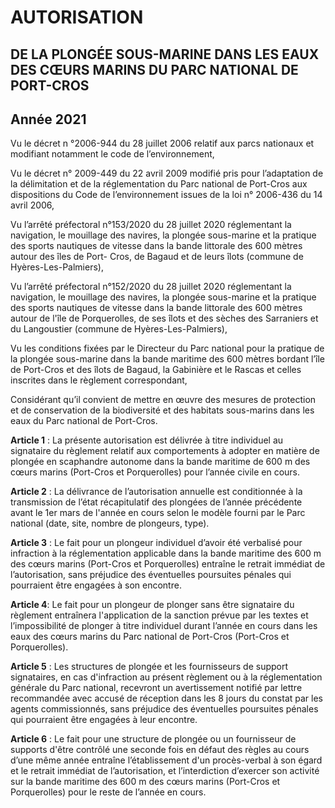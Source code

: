 # AUTORISATION

## DE LA PLONGÉE SOUS-MARINE DANS LES EAUX DES CŒURS MARINS DU PARC NATIONAL DE PORT-CROS

## Année 2021

Vu le décret n °2006-944 du 28 juillet 2006 relatif aux parcs nationaux et modifiant notamment le code de l’environnement,

Vu le décret n° 2009-449 du 22 avril 2009 modifié pris pour l’adaptation de la délimitation et de la réglementation du Parc national de Port-Cros aux dispositions du Code de l’environnement issues de la loi n° 2006-436 du 14 avril 2006,

Vu l’arrêté préfectoral n°153/2020 du 28 juillet 2020 réglementant la navigation, le mouillage des navires, la plongée sous-marine et la pratique des sports nautiques de vitesse dans la bande littorale des 600 mètres autour des îles de Port- Cros, de Bagaud et de leurs îlots (commune de Hyères-Les-Palmiers),

Vu l’arrêté préfectoral n°152/2020 du 28 juillet 2020 réglementant la navigation, le mouillage des navires, la plongée sous-marine et la pratique des sports nautiques de vitesse dans la bande littorale des 600 mètres autour de l'île de Porquerolles, de ses îlots et des sèches des Sarraniers et du Langoustier (commune de Hyères-Les-Palmiers),

Vu les conditions fixées par le Directeur du Parc national pour la pratique de la plongée sous-marine dans la bande maritime des 600 mètres bordant l’île de Port-Cros et des îlots de Bagaud, la Gabinière et le Rascas et celles inscrites dans le règlement correspondant,

Considérant qu’il convient de mettre en œuvre des mesures de protection et de conservation de la biodiversité et des habitats sous-marins dans les eaux du Parc national de Port-Cros.

**Article 1** : La présente autorisation est délivrée à titre individuel au signataire du règlement relatif aux comportements à adopter en matière de plongée en scaphandre autonome dans la bande maritime de 600 m des cœurs marins (Port-Cros et Porquerolles) pour l’année civile en cours.

**Article 2** : La délivrance de l’autorisation annuelle est conditionnée à la transmission de l’état récapitulatif des plongées de l’année précédente avant le 1er mars de l'année en cours selon le modèle fourni par le Parc national (date, site, nombre de plongeurs, type).

**Article 3** : Le fait pour un plongeur individuel d’avoir été verbalisé pour infraction à la réglementation applicable dans la bande maritime des 600 m des cœurs marins (Port-Cros et Porquerolles) entraîne le retrait immédiat de l’autorisation, sans préjudice des éventuelles poursuites pénales qui pourraient être engagées à son encontre.

**Article 4**: Le fait pour un plongeur de plonger sans être signataire du règlement entraînera l'application de la sanction prévue par les textes et l’impossibilité de plonger à titre individuel durant l’année en cours dans les eaux des cœurs marins du Parc national de Port-Cros (Port-Cros et Porquerolles).

**Article 5** : Les structures de plongée et les fournisseurs de support signataires, en cas d'infraction au présent règlement ou à la réglementation générale du Parc national, recevront un avertissement notifié par lettre recommandée avec accusé de réception dans les 8 jours du constat par les agents commissionnés, sans préjudice des éventuelles poursuites pénales qui pourraient être engagées à leur encontre.

**Article 6** : Le fait pour une structure de plongée ou un fournisseur de supports d'être contrôlé une seconde fois en défaut des règles au cours d’une même année entraîne l’établissement d'un procès-verbal à son égard et le retrait immédiat de l’autorisation, et l’interdiction d’exercer son activité sur la bande maritime des 600 m des cœurs marins (Port-Cros et Porquerolles) pour le reste de l’année en cours.
